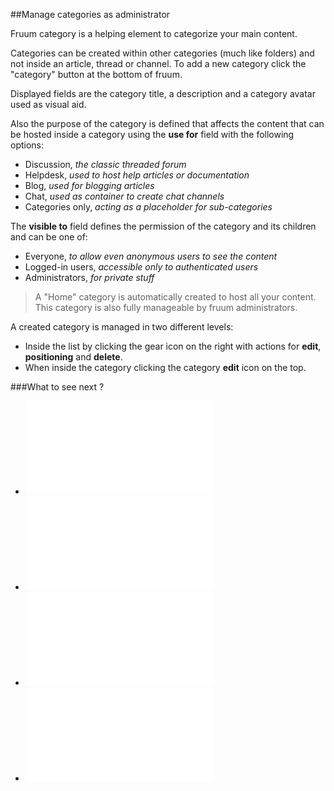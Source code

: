 
##Manage categories as administrator

Fruum category is a helping element to categorize your main content.

Categories can be created within other categories (much like folders) and not inside an article, thread or channel. To add a new category click the "category" button at the bottom of fruum.

Displayed fields are the category title, a description and a category avatar used as visual aid.

Also the purpose of the category is defined that affects the content that can be hosted inside a category using the **use for** field with the following options:

 - Discussion, _the classic threaded forum_
 - Helpdesk, _used to host help articles or documentation_
 - Blog, _used for blogging articles_
 - Chat, _used as container to create chat channels_
 - Categories only, _acting as a placeholder for sub-categories_

The **visible to** field defines the permission of the category and its children and can be one of:

 - Everyone, _to allow even anonymous users to see the content_
 - Logged-in users, _accessible only to authenticated users_
 - Administrators, _for private stuff_

> A "Home" category is automatically created to host all your content. This category is also fully manageable by fruum administrators.

A created category is managed in two different levels:

 - Inside the list by clicking the gear icon on the right with actions for **edit**, **positioning** and **delete**.
 - When inside the category clicking the category **edit** icon on the top.

###What to see next ?

 - ![Add an article as administrator](add-an-article-blog-as-administrator.md)
 - ![Add a thread](add-a-thread.md)
 - ![Add a channel](add-a-channel.md)
 - ![Best practices setting up your streams](best-practices-setting-up-your-streams.md)


